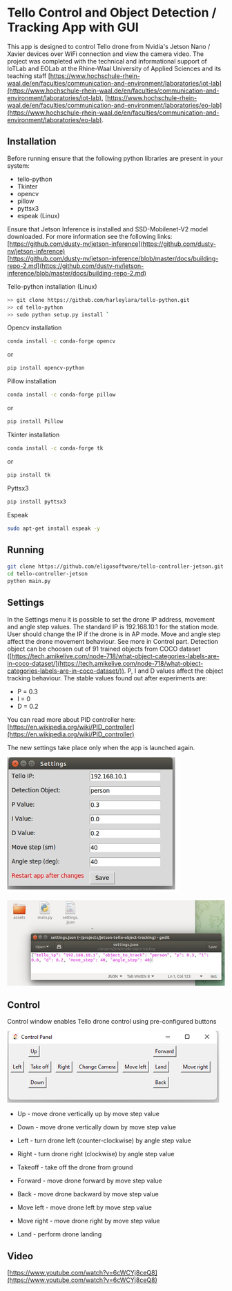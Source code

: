# Tello Control and Object Detection / Tracking App with GUI

This app is designed to control Tello drone from Nvidia's Jetson Nano / Xavier devices over WiFi connection and view the camera video. The project was completed with the technical and informational support of IoTLab and EOLab at the Rhine-Waal University of Applied Sciences and its teaching staff [https://www.hochschule-rhein-waal.de/en/faculties/communication-and-environment/laboratories/iot-lab](https://www.hochschule-rhein-waal.de/en/faculties/communication-and-environment/laboratories/iot-lab), 
[https://www.hochschule-rhein-waal.de/en/faculties/communication-and-environment/laboratories/eo-lab](https://www.hochschule-rhein-waal.de/en/faculties/communication-and-environment/laboratories/eo-lab).

##  Installation
Before running ensure that the following python libraries are present in your system:
- tello-python
- Tkinter
- opencv
- pillow
- pyttsx3
- espeak (Linux)

Ensure that Jetson Inference is installed and SSD-Mobilenet-V2 model downloaded. For more information see the following links:
[https://github.com/dusty-nv/jetson-inference](https://github.com/dusty-nv/jetson-inference)<br>
[https://github.com/dusty-nv/jetson-inference/blob/master/docs/building-repo-2.md](https://github.com/dusty-nv/jetson-inference/blob/master/docs/building-repo-2.md)

Tello-python installation (Linux)

```bash
>> git clone https://github.com/harleylara/tello-python.git
>> cd tello-python
>> sudo python setup.py install `
```
Opencv installation
```bash
conda install -c conda-forge opencv 
```
or
```bash
pip install opencv-python
```

Pillow installation
```bash
conda install -c conda-forge pillow
```
or
```bash
pip install Pillow
```

Tkinter installation
```bash
conda install -c conda-forge tk
```
or
```bash
pip install tk
```
Pyttsx3
```bash
pip install pyttsx3
```
Espeak
```bash
sudo apt-get install espeak -y
```

## Running

```bash
git clone https://github.com/eligosoftware/tello-controller-jetson.git
cd tello-controller-jetson
python main.py
```

## Settings

In the Settings menu it is possible to set the drone IP address, movement and angle step values. The standard IP is 192.168.10.1 for the station mode. User should change the IP if the drone is in AP mode. Move and angle step affect the drone movement behaviour. See more in Control part. Detection object can be choosen out of 91 trained objects from COCO dataset ([https://tech.amikelive.com/node-718/what-object-categories-labels-are-in-coco-dataset/](https://tech.amikelive.com/node-718/what-object-categories-labels-are-in-coco-dataset/)). P, I and D values affect the object tracking behaviour. The stable values found out after experiments are:

- P = 0.3	
- I = 0
- D = 0.2

You can read more about PID controller here: [https://en.wikipedia.org/wiki/PID_controller](https://en.wikipedia.org/wiki/PID_controller)

The new settings take place only when the app is launched again.

![settings_1.png](https://github.com/eligosoftware/tello-controller-jetson/blob/main/readme_images/settings_1.png?raw=true)

![settings_2.png](https://github.com/eligosoftware/tello-controller-jetson/blob/main/readme_images/settings_2.png?raw=true)

## Control

Control window enables Tello drone control using pre-configured buttons

![control.png](https://github.com/eligosoftware/tello-controller-jetson/blob/main/readme_images/control.png?raw=true)

- Up  - move drone vertically up by move step value
- Down  - move drone vertically down by move step value
- Left  - turn drone left (counter-clockwise) by angle step value
- Right  - turn drone right (clockwise) by angle step value
- Takeoff  - take off the drone from ground

- Forward  - move drone forward by move step value
- Back  - move drone backward by move step value
- Move left  - move drone left by move step value
- Move right  - move drone right by move step value
- Land  - perform drone landing

## Video

[https://www.youtube.com/watch?v=6cWCYj8ceQ8](https://www.youtube.com/watch?v=6cWCYj8ceQ8)
